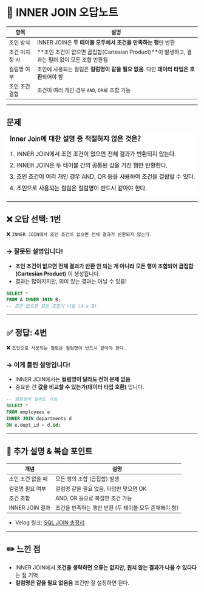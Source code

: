 # 📌 INNER JOIN 오답노트

| 항목       | 설명                                                                   |
| -------- | -------------------------------------------------------------------- |
| 조인 방식    | INNER JOIN은 **두 테이블 모두에서 조건을 만족하는 행**만 반환                            |
| 조건 미지정 시 | \*\*조인 조건이 없으면 곱집합(Cartesian Product)\*\*이 발생하고, 결과는 필터 없이 모든 조합 반환됨 |
| 컬럼명 여부   | 조인에 사용되는 컬럼은 **컬럼명이 같을 필요 없음**. 다만 **데이터 타입은 호환**되어야 함               |
| 조인 조건 결합 | 조건이 여러 개인 경우 `AND`, `OR`로 조합 가능                                      |

---

## 문제

![26번 문제](../images/26.png)

---

## ❌ 오답 선택: 1번

 ❌ `INNER JOIN에서 조인 조건이 없으면 전체 결과가 반환되지 않는다.`

### → 잘못된 설명입니다!

* **조인 조건이 없으면 전체 결과가 반환 안 되는 게 아니라**
  **모든 행이 조합되어 곱집합(Cartesian Product)** 이 생성됩니다.
* 결과는 많아지지만, 의미 있는 결과는 아닐 수 있음!

```sql
SELECT *
FROM A INNER JOIN B;
-- 조건 없으면 모든 조합이 나옴 (A x B)
```

---

## ✅ 정답: 4번

❌ `조인으로 사용되는 컬럼은 컬럼명이 반드시 같아야 한다.`

### → 이게 틀린 설명입니다!

* INNER JOIN에서는 **컬럼명이 달라도 전혀 문제 없음**
* 중요한 건 **값을 비교할 수 있는가(데이터 타입 호환)** 입니다.

```sql
-- 컬럼명이 달라도 가능
SELECT *
FROM employees e
INNER JOIN departments d
ON e.dept_id = d.id;
```

---

## 📘 추가 설명 & 복습 포인트

| 개념            | 설명                               |
| ------------- | -------------------------------- |
| 조인 조건 없을 때    | 모든 행의 조합 (곱집합) 발생                |
| 컬럼명 필요 여부     | 컬럼명 같을 필요 없음, 타입만 맞으면 OK         |
| 조건 조합         | AND, OR 등으로 복잡한 조건 가능            |
| INNER JOIN 결과 | 조건을 만족하는 행만 반환 (두 테이블 모두 존재해야 함) |

- Velog 링크: [SQL JOIN 총정리](https://velog.io/@wjpark4430/SQL-JOIN-총정리-INNER-OUTER-CROSS-SELF-JOIN)

---

## ✏️ 느낀 점

* INNER JOIN에서 **조건을 생략하면 오류는 없지만, 원치 않는 결과가 나올 수 있다다**는 점 기억
* **컬럼명은 같을 필요 없음음** 조건만 잘 설정하면 된다.

